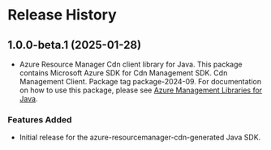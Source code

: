# Release History

## 1.0.0-beta.1 (2025-01-28)

- Azure Resource Manager Cdn client library for Java. This package contains Microsoft Azure SDK for Cdn Management SDK. Cdn Management Client. Package tag package-2024-09. For documentation on how to use this package, please see [Azure Management Libraries for Java](https://aka.ms/azsdk/java/mgmt).
### Features Added

- Initial release for the azure-resourcemanager-cdn-generated Java SDK.
